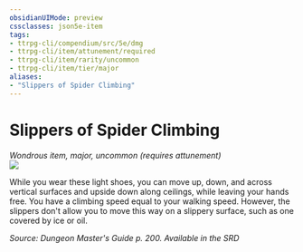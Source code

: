 ```yaml
---
obsidianUIMode: preview
cssclasses: json5e-item
tags:
- ttrpg-cli/compendium/src/5e/dmg
- ttrpg-cli/item/attunement/required
- ttrpg-cli/item/rarity/uncommon
- ttrpg-cli/item/tier/major
aliases: 
- "Slippers of Spider Climbing"
---
```

# Slippers of Spider Climbing
*Wondrous item, major, uncommon (requires attunement)*  
![](3-Mechanics/CLI/items/img/slippers-of-spider-climbing.webp#right)


While you wear these light shoes, you can move up, down, and across vertical surfaces and upside down along ceilings, while leaving your hands free. You have a climbing speed equal to your walking speed. However, the slippers don't allow you to move this way on a slippery surface, such as one covered by ice or oil.

*Source: Dungeon Master's Guide p. 200. Available in the <span title='Systems Reference Document (5.1)'>SRD</span>*